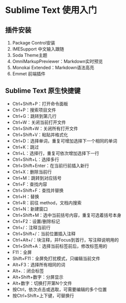 # Sublime Text 使用入门


## 插件安装
1. Package Control安装
2. IMESupport 中文输入跟随
3. Soda Theme主题
4. OmniMarkupPreviewer：Markdown实时预览
5. Monokai Extended：Markdown语法高亮
6. Emmet 前端插件

## Sublime Text 原生快捷键
* Ctrl+Shift+P：打开命令面板
* Ctrl+P：搜索项目文件
* Ctrl+G：跳转到第几行
* Ctrl+W：关闭当前打开文件
* Ctrl+Shift+W：关闭所有打开文件
* Ctrl+Shift+V：粘贴并格式化
* Ctrl+D：选择单词，重复可增加选择下一个相同的单词
* Ctrl+K：跳过
* Ctrl+L：选择行，重复可依次增加选择下一行
* Ctrl+Shift+L：选择多行
* Ctrl+Shift+Enter：在当前行前插入新行
* Ctrl+X：删除当前行
* Ctrl+M：跳转到对应括号
* Ctrl+F：查找内容
* Ctrl+Shift+F：查找并替换
* Ctrl+H：替换
* Ctrl+R：前往 method，文档内搜索
* Ctrl+N：新建窗口
* Ctrl+Shift+M：选中当前括号内容，重复可选着括号本身
* Ctrl+F2：设置/删除标记
* Ctrl+/：注释当前行
* Ctrl+Shift+/：当前位置插入注释
* Ctrl+Alt+/：块注释，并Focus到首行，写注释说明用的
* Ctrl+Shift+A：选择当前标签前后，修改标签用的
* F11：全屏
* Shift+F11：全屏免打扰模式，只编辑当前文件
* Alt+F3：选择所有相同的词
* Alt+.：闭合标签
* Alt+Shift+数字：分屏显示
* Alt+数字：切换打开第N个文件
* 按Ctrl，依次点击或选取，可需要编辑的多个位置
* 按Ctrl+Shift+上下键，可替换行
